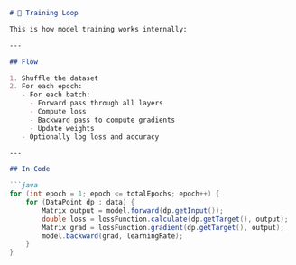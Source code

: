 

```markdown
# 🔁 Training Loop

This is how model training works internally:

---

## Flow

1. Shuffle the dataset
2. For each epoch:
   - For each batch:
     - Forward pass through all layers
     - Compute loss
     - Backward pass to compute gradients
     - Update weights
   - Optionally log loss and accuracy

---

## In Code

```java
for (int epoch = 1; epoch <= totalEpochs; epoch++) {
    for (DataPoint dp : data) {
        Matrix output = model.forward(dp.getInput());
        double loss = lossFunction.calculate(dp.getTarget(), output);
        Matrix grad = lossFunction.gradient(dp.getTarget(), output);
        model.backward(grad, learningRate);
    }
}
